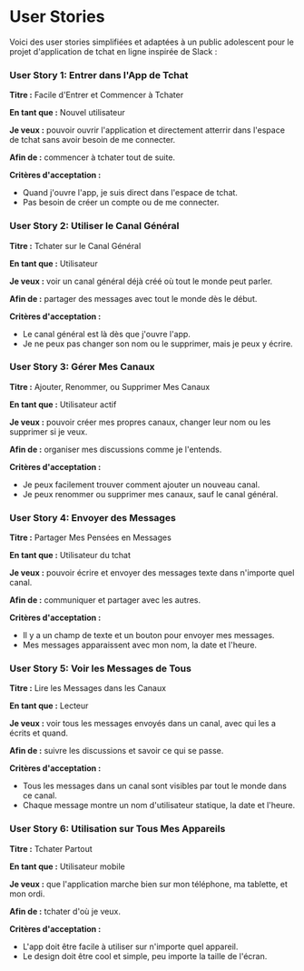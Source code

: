 # User Stories

Voici des user stories simplifiées et adaptées à un public adolescent pour le projet d'application de tchat en ligne
inspirée de Slack :

### User Story 1: Entrer dans l'App de Tchat

**Titre :** Facile d'Entrer et Commencer à Tchater

**En tant que :** Nouvel utilisateur

**Je veux :** pouvoir ouvrir l'application et directement atterrir dans l'espace de tchat sans avoir besoin de me
connecter.

**Afin de :** commencer à tchater tout de suite.

**Critères d'acceptation :**

- Quand j'ouvre l'app, je suis direct dans l'espace de tchat.
- Pas besoin de créer un compte ou de me connecter.

### User Story 2: Utiliser le Canal Général

**Titre :** Tchater sur le Canal Général

**En tant que :** Utilisateur

**Je veux :** voir un canal général déjà créé où tout le monde peut parler.

**Afin de :** partager des messages avec tout le monde dès le début.

**Critères d'acceptation :**

- Le canal général est là dès que j'ouvre l'app.
- Je ne peux pas changer son nom ou le supprimer, mais je peux y écrire.

### User Story 3: Gérer Mes Canaux

**Titre :** Ajouter, Renommer, ou Supprimer Mes Canaux

**En tant que :** Utilisateur actif

**Je veux :** pouvoir créer mes propres canaux, changer leur nom ou les supprimer si je veux.

**Afin de :** organiser mes discussions comme je l'entends.

**Critères d'acceptation :**

- Je peux facilement trouver comment ajouter un nouveau canal.
- Je peux renommer ou supprimer mes canaux, sauf le canal général.

### User Story 4: Envoyer des Messages

**Titre :** Partager Mes Pensées en Messages

**En tant que :** Utilisateur du tchat

**Je veux :** pouvoir écrire et envoyer des messages texte dans n'importe quel canal.

**Afin de :** communiquer et partager avec les autres.

**Critères d'acceptation :**

- Il y a un champ de texte et un bouton pour envoyer mes messages.
- Mes messages apparaissent avec mon nom, la date et l'heure.

### User Story 5: Voir les Messages de Tous

**Titre :** Lire les Messages dans les Canaux

**En tant que :** Lecteur

**Je veux :** voir tous les messages envoyés dans un canal, avec qui les a écrits et quand.

**Afin de :** suivre les discussions et savoir ce qui se passe.

**Critères d'acceptation :**

- Tous les messages dans un canal sont visibles par tout le monde dans ce canal.
- Chaque message montre un nom d'utilisateur statique, la date et l'heure.

### User Story 6: Utilisation sur Tous Mes Appareils

**Titre :** Tchater Partout

**En tant que :** Utilisateur mobile

**Je veux :** que l'application marche bien sur mon téléphone, ma tablette, et mon ordi.

**Afin de :** tchater d'où je veux.

**Critères d'acceptation :**

- L'app doit être facile à utiliser sur n'importe quel appareil.
- Le design doit être cool et simple, peu importe la taille de l'écran.

